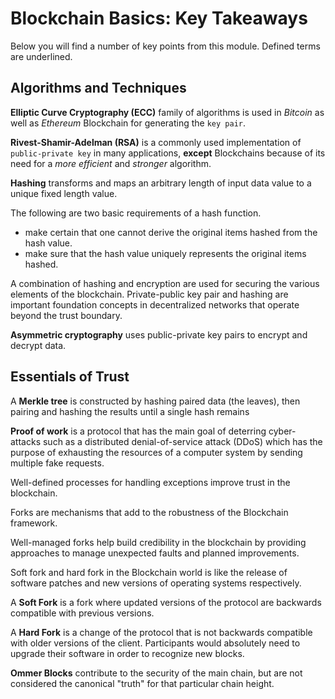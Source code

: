 # Blockchain Basics: Key Takeaways

Below you will find a number of key points from this module. Defined terms are underlined.

## Algorithms and Techniques

__**Elliptic Curve Cryptography (ECC)**__ family of algorithms is used in _Bitcoin_ as well as _Ethereum_ Blockchain for generating the `key pair`.

__**Rivest-Shamir-Adelman (RSA)**__ is a commonly used implementation of `public-private key` in many applications, __except__ Blockchains because of its need for a _more efficient_ and _stronger_ algorithm.

__**Hashing**__ transforms and maps an arbitrary length of input data value to a unique fixed length value.

The following are two basic requirements of a hash function.

- make certain that one cannot derive the original items hashed from the hash value.
- make sure that the hash value uniquely represents the original items hashed.

A combination of hashing and encryption are used for securing the various elements of the blockchain. Private-public key pair and hashing are important foundation concepts in decentralized networks that operate beyond the trust boundary.

__**Asymmetric cryptography**__ uses public-private key pairs to encrypt and decrypt data.

## Essentials of Trust

A __**Merkle tree**__ is constructed by hashing paired data (the leaves), then pairing and hashing the results until a single hash remains

__**Proof of work**__ is a protocol that has the main goal of deterring cyber-attacks such as a distributed denial-of-service attack (DDoS) which has the purpose of exhausting the resources of a computer system by sending multiple fake requests.

Well-defined processes for handling exceptions improve trust in the blockchain.

Forks are mechanisms that add to the robustness of the Blockchain framework.

Well-managed forks help build credibility in the blockchain by providing approaches to manage unexpected faults and planned improvements.

Soft fork and hard fork in the Blockchain world is like the release of software patches and new versions of operating systems respectively.

A __**Soft Fork**__ is a fork where updated versions of the protocol are backwards compatible with previous versions.

A __**Hard Fork**__ is a change of the protocol that is not backwards compatible with older versions of the client. Participants would absolutely need to upgrade their software in order to recognize new blocks.

__**Ommer Blocks**__ contribute to the security of the main chain, but are not considered the canonical "truth" for that particular chain height.